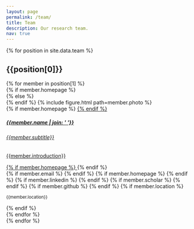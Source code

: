 ```yaml
---
layout: page
permalink: /team/
title: Team
description: Our research team.
nav: true
---
```

<!-- _pages/team.md -->
<div class="team">
  {% for position in site.data.team %}
    <div class="position">
      <h2>{{position[0]}}</h2>
      {% for member in position[1] %}
        <div class="card hoverable" id="{{member.name | join: '_' | downcase}}">
          <div class="row no-gutters">
              {% if member.homepage %}
              <div class="col-sm-4 col-md-3 profile-image cursor-pointer" onclick="location.href='{{member.homepage}}'">
              {% else %}
              <div class="col-sm-4 col-md-3 profile-image">
              {% endif %}
                {% include figure.html path=member.photo %}
              </div>
              <div class="team col-sm-8 col-md-9">
                <div class="card-body">
                  {% if member.homepage %}
                  <a href="{{member.homepage}}">
                  {% endif %}
                  <h5 class="card-title">{{member.name | join: ' '}}</h5>
                  <h6 class="card-subtitle mb-2 text-muted">{{member.subtitle}}</h6>
                  <p class="card-text main">
                    {{member.introduction}}
                  </p>
                  {% if member.homepage %}
                  </a>
                  {% endif %}
                  <div class="toolbar">
                  </div>
                  {% if member.email %}
                    <a href="mailto:{{member.email}}" class="card-link"><i class="fas fa-envelope"></i></a>
                  {% endif %}
                  {% if member.homepage %}
                    <a href="{{member.homepage}}" class="card-link"><i class="fas fa-home"></i></a>
                  {% endif %}
                  {% if member.linkedin %}
                    <a href="{{member.linkedin}}" class="card-link" target="_blank"><i class="fab fa-linkedin"></i></a>
                  {% endif %}
                  {% if member.scholar %}
                    <a href="{{member.scholar}}" class="card-link" target="_blank"><i class="ai ai-google-scholar"></i></a>
                  {% endif %}
                  {% if member.github %}
                    <a href="{{member.github}}" class="card-link" target="_blank"><i class="fab fa-github"></i></a>
                  {% endif %}
                  {% if member.location %}
                  <p class="card-text">
                    <small class="test-muted"><i class="fas fa-thumbtack"></i> {{member.location}} </small>
                  </p>
                  {% endif %}
                </div>
              </div>
          </div>
        </div>
      {% endfor %}
    </div>
  {% endfor %}
</div>
